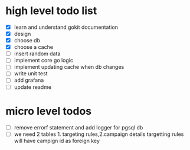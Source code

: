 # high level todo list
- [x] learn and understand gokit documentation
- [x] design
- [x] choose db
- [x] choose a cache
- [ ] insert random data
- [ ] implement core go logic
- [ ] implement updating cache when db changes
- [ ] write unit test
- [ ] add grafana 
- [ ] update readme 

# micro level todos
- [ ] remove errorf statement and add logger for pgsql db
- [ ] we need 2 tables 1. targeting rules,2.campaign details targetting rules will have campign id as foreign key
